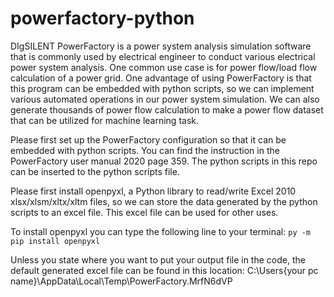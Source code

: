 # powerfactory-python

DIgSILENT PowerFactory is a power system analysis simulation software that is commonly used by electrical engineer to conduct various electrical power system analysis. One common use case is for power flow/load flow calculation of a power grid. One advantage of using PowerFactory is that this program can be embedded with python scripts, so we can implement various automated operations in our power system simulation. We can also generate thousands of power flow calculation to make a power flow dataset that can be utilized for machine learning task.

Please first set up the PowerFactory configuration so that it can be embedded with python scripts. You can find the instruction in the PowerFactory user manual 2020 page 359. The python scripts in this repo can be inserted to the python scripts file.

Please first install openpyxl, a Python library to read/write Excel 2010 xlsx/xlsm/xltx/xltm files, so we can store the data generated by the python scripts to an excel file. This excel file can be used for other uses.

To install openpyxl you can type the following line to your terminal:
`py -m pip install openpyxl`

Unless you state where you want to put your output file in the code, the default generated excel file can be found in this location:
C:\Users\{your pc name}\AppData\Local\Temp\PowerFactory.MrfN6dVP

